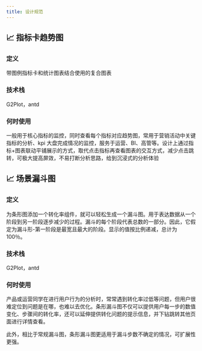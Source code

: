 ```yaml
---
title: 设计规范
---
```


## 📈 指标卡趋势图

### 定义

带图例指标卡和统计图表结合使用的复合图表

### 技术栈

G2Plot，antd

### 何时使用

一般用于核心指标的监控，同时查看每个指标对应趋势图，常用于营销活动中关键指标的分析、kpi 大盘完成情况的监控，服务于运营、BI、高管等。设计上通过指标+图表联动平铺展示的方式，取代点击指标再查看图表的交互方式，减少点击跳转，可极大提高屏效，不易打断分析思路，给到沉浸式的分析体验


## 📈 场景漏斗图

### 定义

为条形图添加一个转化率组件，就可以轻松生成一个漏斗图。用于表达数据从一个阶段到另一阶段逐步减少的过程。漏斗的每个阶段代表总数的一部分。因此，它假定为漏斗形-第一阶段是最宽且最大的阶段。显示的值按比例递减，总计为 100％。

### 技术栈

G2Plot，antd

### 何时使用

产品或运营同学在进行用户行为的分析时，常常遇到转化率过低等问题，但用户很难定位到问题是在哪，也难以去优化。条形漏斗图不仅可以提供用户每一步的数值变化、步骤间的转化率，还可以延伸提供转化问题的提示信息，并下钻跳转其他页面进行详情查看。

此外，相比于常规漏斗图，条形漏斗图更适用于漏斗步数不确定的情况，可扩展性更强。
